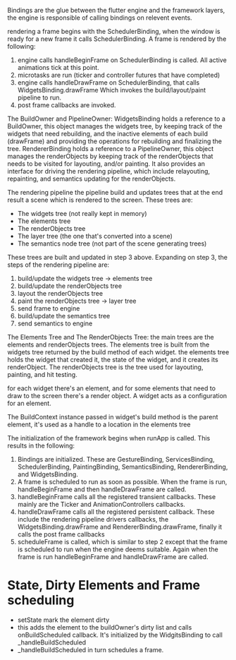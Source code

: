 Bindings are the glue between the flutter engine and the framework layers,
the engine is responsible of calling bindings on relevent events.

rendering a frame begins with the SchedulerBinding, when the window is ready for a new frame it calls SchedulerBinding. A frame is rendered by the following:

1. engine calls handleBeginFrame on SchedulerBinding is called. All active animations tick at this point.
2. microtasks are run (ticker and controller futures that have completed)
3. engine calls handleDrawFrame on SchedulerBinding, that calls WidgetsBinding.drawFrame Which invokes the build/layout/paint pipeline to run.
4. post frame callbacks are invoked.

The BuildOwner and PipelineOwner:
WidgetsBinding holds a reference to a BuildOwner, this object manages the widgets tree, by keeping track of the widgets that need rebuilding, and the inactive elements of each build (drawFrame) and providing the operations for rebuilding and finalizing the tree.
RendererBinding holds a reference to a PipelineOwner, this object manages the renderObjects by keeping track of the renderObjects that needs to be visited for layouting, and/or painting. It also provides an interface for driving the rendering pipeline, which include relayouting, repainting, and semantics updating for the renderObjects.

The rendering pipeline
the pipeline build and updates trees that at the end result a scene which is rendered to the screen. These trees are:

- The widgets tree (not really kept in memory)
- The elements tree
- The renderObjects tree
- The layer tree (the one that's converted into a scene)
- The semantics node tree (not part of the scene generating trees)

These trees are built and updated in step 3 above. Expanding on step 3, the steps of the rendering pipeline are:

1. build/update the widgets tree -> elements tree
2. build/update the renderObjects tree
3. layout the renderObjects tree
4. paint the renderObjects tree -> layer tree
5. send frame to engine
6. build/update the semantics tree
7. send semantics to engine

The Elements Tree and The RenderObjects Tree:
the main trees are the elements and renderObjects trees.
The elements tree is built from the widgets tree returned by the build method of each widget. the elements tree holds the widget that created it, the state of the widget, and it creates its renderObject.
The renderObjects tree is the tree used for layouting, painting, and hit testing.

for each widget there's an element, and for some elements that need to draw to the screen there's a render object. A widget acts as a configuration for an element.

The BuildContext instance passed in widget's build method is the parent element, it's used as a handle to a location in the elements tree

The initialization of the framework begins when runApp is called. This results in the following:

1. Bindings are initialized. These are GestureBinding, ServicesBinding, SchedulerBinding, PaintingBinding, SemanticsBinding, RendererBinding, and WidgetsBinding.
2. A frame is scheduled to run as soon as possible. When the frame is run, handleBeginFrame and then handleDrawFrame are called.
3. handleBeginFrame calls all the registered transient callbacks. These mainly are the Ticker and AnimationControllers callbacks.
4. handleDrawFrame calls all the registered persistent callback. These include the rendering pipeline drivers callbacks, the WidgetsBinding.drawFrame and RendererBinding.drawFrame, finally it calls the post frame callbacks
5. scheduleFrame is called, which is similar to step 2 except that the frame is scheduled to run when the engine deems suitable. Again when the frame is run handleBeginFrame and handleDrawFrame are called.

# State, Dirty Elements and Frame scheduling
- setState mark the element dirty
- this adds the element to the buildOwner's dirty list and calls onBuildScheduled callback. It's initialized by the WidgitsBinding to call _handleBuildScheduled
- _handleBuildScheduled in turn schedules a frame.
